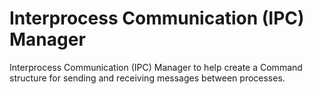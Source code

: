 # Interprocess Communication (IPC) Manager
Interprocess Communication (IPC) Manager to help create a Command structure for sending and receiving messages between processes.
